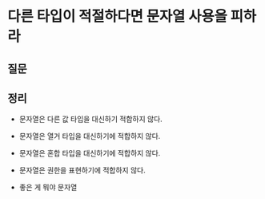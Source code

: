 # 다른 타입이 적절하다면 문자열 사용을 피하라



## 질문



## 정리

- 문자열은 다른 값 타입을 대신하기 적합하지 않다.

- 문자열은 열거 타입을 대신하기에 적합하지 않다.

- 문자열은 혼합 타입을 대신하기에 적합하지 않다.

- 문자열은 권한을 표현하기에 적합하지 않다.

- 좋은 게 뭐야 문자열

  